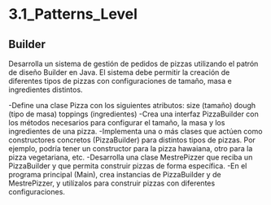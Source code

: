 # 3.1_Patterns_Level

## Builder

Desarrolla un sistema de gestión de pedidos de pizzas utilizando el patrón de diseño Builder en Java. El sistema debe permitir la creación de diferentes tipos de pizzas con configuraciones de tamaño, masa e ingredientes distintos.

-Define una clase Pizza con los siguientes atributos:
size (tamaño)
dough (tipo de masa)
toppings (ingredientes)
-Crea una interfaz PizzaBuilder con los métodos necesarios para configurar el tamaño, la masa y los ingredientes de una pizza.
-Implementa una o más clases que actúen como constructores concretos (PizzaBuilder) para distintos tipos de pizzas. Por ejemplo, podría tener un constructor para la pizza hawaiana, otro para la pizza vegetariana, etc.
-Desarrolla una clase MestrePizzer que reciba un PizzaBuilder y que permita construir pizzas de forma específica.
-En el programa principal (Main), crea instancias de PizzaBuilder y de MestrePizzer, y utilízalos para construir pizzas con diferentes configuraciones.
